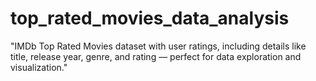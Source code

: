 # top_rated_movies_data_analysis
"IMDb Top Rated Movies dataset with user ratings, including details like title, release year, genre, and rating — perfect for data exploration and visualization."
